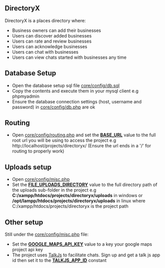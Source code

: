 ## DirectoryX

DirectoryX is a places directory where:

- Business owners can add their businesses
- Users can discover added businesses
- Users can rate and review businesses
- Users can acknowledge businesses
- Users can chat with businesses
- Users can view chats started with businesses any time

## Database Setup
- Open the database setup sql file [core/config/db.sql](https://github.com/VitalisOscar/Directory/blob/master/core/config/db.sql)
- Copy the contents and execute them in your mysql client e.g phpmyadmin
- Ensure the database connection settings (host, username and password) in [core/config/db.php](https://github.com/VitalisOscar/Directory/blob/master/core/config/db.php) are ok

## Routing
- Open [core/config/routing.php](https://github.com/VitalisOscar/Directory/blob/master/core/config/routing.php) and set the **[BASE_URL](https://github.com/VitalisOscar/Directory/blob/master/core/config/routing.php#L3)** value to the full root url you will be using to access the project e.g http://localhost/projects/directoryx/ (Ensure the url ends in a '/' for routing to properly work)

## Uploads setup
- Open [core/config/misc.php](https://github.com/VitalisOscar/Directory/blob/master/core/config/misc.php)
- Set the **[FILE_UPLOADS_DIRECTORY](https://github.com/VitalisOscar/Directory/blob/master/core/config/misc.php#L3)** value to the full directory path of the uploads sub-folder in the project e.g **C:/xampp/htdocs/projects/directoryx/uploads** in windows or **/opt/lampp/htdocs/projects/directoryx/uploads** in linux where C:/xampp/htdocs/projects/directoryx is the project path

## Other setup
Still under the [core/config/misc.php](https://github.com/VitalisOscar/Directory/blob/master/core/config/misc.php) file:
- Set the **[GOOGLE_MAPS_API_KEY](https://github.com/VitalisOscar/Directory/blob/master/core/config/misc.php#L9)** value to a key your google maps project api key
- The project uses [TalkJs](https://talkjs.com) to facilitate chats. Sign up and get a talk js app id then set it to the **[TALKJS_APP_ID](https://github.com/VitalisOscar/Directory/blob/master/core/config/misc.php#L7)** constant